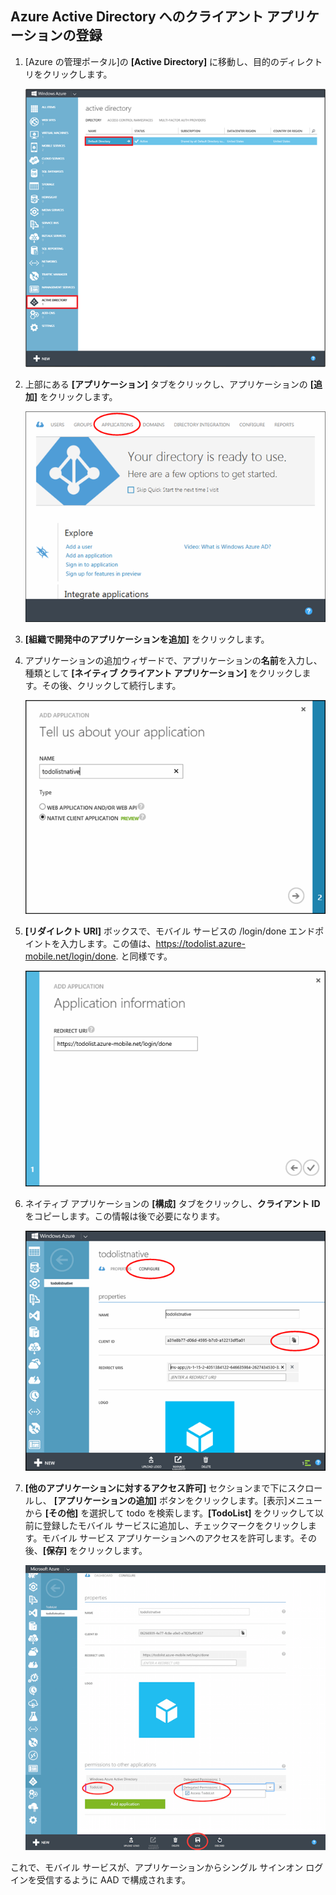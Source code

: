 ﻿## <a name="register-app-aad"></a>Azure Active Directory へのクライアント アプリケーションの登録

1. [Azure の管理ポータル]の **[Active Directory]** に移動し、目的のディレクトリをクリックします。

   ![](./media/mobile-services-dotnet-adal-register-client/mobile-services-select-aad.png)

2. 上部にある **[アプリケーション]** タブをクリックし、アプリケーションの **[追加]** をクリックします。 

   ![](./media/mobile-services-dotnet-adal-register-client/mobile-services-aad-applications-tab.png)

3. **[組織で開発中のアプリケーションを追加]** をクリックします。

4. アプリケーションの追加ウィザードで、アプリケーションの**名前**を入力し、種類として **[ネイティブ クライアント アプリケーション]** をクリックします。その後、クリックして続行します。

   ![](./media/mobile-services-dotnet-adal-register-client/mobile-services-native-selection.png)

5. **[リダイレクト URI]** ボックスで、モバイル サービスの /login/done エンドポイントを入力します。この値は、https://todolist.azure-mobile.net/login/done. と同様です。

   ![](./media/mobile-services-dotnet-adal-register-client/mobile-services-native-redirect-uri.png)

6. ネイティブ アプリケーションの **[構成]** タブをクリックし、**クライアント ID** をコピーします。この情報は後で必要になります。

   ![](./media/mobile-services-dotnet-adal-register-client/mobile-services-native-client-id.png)

7. **[他のアプリケーションに対するアクセス許可]** セクションまで下にスクロールし、 **[アプリケーションの追加]** ボタンをクリックします。[表示]メニューから **[その他]** を選択して todo を検索します。**[TodoList]** をクリックして以前に登録したモバイル サービスに追加し、チェックマークをクリックします。モバイル サービス アプリケーションへのアクセスを許可します。その後、**[保存]** をクリックします。

   ![](./media/mobile-services-dotnet-adal-register-client/mobile-services-native-add-permissions.png)

これで、モバイル サービスが、アプリケーションからシングル サインオン ログインを受信するように AAD で構成されます。


[Azure 管理ポータル]: https://manage.windowsazure.com/


<!--HONumber=42-->
